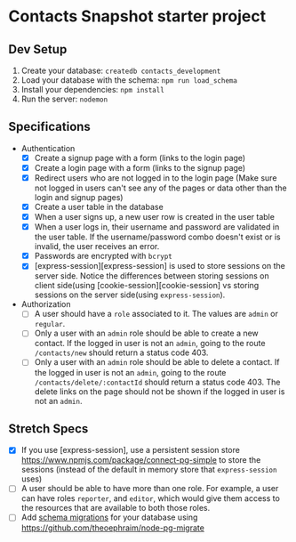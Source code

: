 # Contacts Snapshot starter project

## Dev Setup

1. Create your database: `createdb contacts_development`
1. Load your database with the schema: `npm run load_schema`
1. Install your dependencies: `npm install`
1. Run the server: `nodemon`

## Specifications

- Authentication
  - [x] Create a signup page with a form (links to the login page)
  - [x] Create a login page with a form (links to the signup page)
  - [x] Redirect users who are not logged in to the login page (Make sure not logged in users can't see any of the pages or data other than the login and signup pages)
  - [x] Create a user table in the database
  - [x] When a user signs up, a new user row is created in the user table
  - [x] When a user logs in, their username and password are validated in the user table. If the username/password combo doesn't exist or is invalid, the user receives an error.
  - [x] Passwords are encrypted with `bcrypt`
  - [x] [express-session][express-session] is used to store sessions on the server side. Notice the differences between storing sessions on client side(using [cookie-session][cookie-session] vs storing sessions on the server side(using `express-session`).
- Authorization
  - [ ] A user should have a `role` associated to it. The values are `admin` or `regular`.
  - [ ] Only a user with an `admin` role should be able to create a new contact. If the logged in user is not an `admin`, going to the route `/contacts/new` should return a status code 403.
  - [ ] Only a user with an `admin` role should be able to delete a contact. If the logged in user is not an `admin`, going to the route `/contacts/delete/:contactId` should return a status code 403. The delete links on the page should not be shown if the logged in user is not an `admin`.

## Stretch Specs

- [x] If you use [express-session], use a persistent session store https://www.npmjs.com/package/connect-pg-simple to store the sessions (instead of the default in memory store that `express-session` uses)
- [ ] A user should be able to have more than one role. For example, a user can have roles `reporter`, and `editor`, which would give them access to the resources that are available to both those roles.
- [ ] Add [schema migrations](https://en.wikipedia.org/wiki/Schema_migration) for your database using https://github.com/theoephraim/node-pg-migrate
